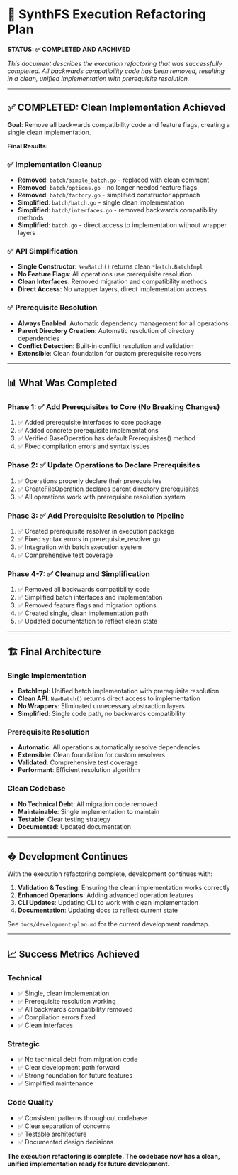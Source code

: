 # 🎯 SynthFS Execution Refactoring Plan

**STATUS: ✅ COMPLETED AND ARCHIVED**

*This document describes the execution refactoring that was successfully completed. All backwards compatibility code has been removed, resulting in a clean, unified implementation with prerequisite resolution.*

---

## ✅ COMPLETED: Clean Implementation Achieved

**Goal**: Remove all backwards compatibility code and feature flags, creating a single clean implementation.

**Final Results:**

### ✅ Implementation Cleanup
- **Removed**: `batch/simple_batch.go` - replaced with clean comment
- **Removed**: `batch/options.go` - no longer needed feature flags  
- **Removed**: `batch/factory.go` - simplified constructor approach
- **Simplified**: `batch/batch.go` - single clean implementation
- **Simplified**: `batch/interfaces.go` - removed backwards compatibility methods
- **Simplified**: `batch.go` - direct access to implementation without wrapper layers

### ✅ API Simplification
- **Single Constructor**: `NewBatch()` returns clean `*batch.BatchImpl`
- **No Feature Flags**: All operations use prerequisite resolution
- **Clean Interfaces**: Removed migration and compatibility methods
- **Direct Access**: No wrapper layers, direct implementation access

### ✅ Prerequisite Resolution
- **Always Enabled**: Automatic dependency management for all operations
- **Parent Directory Creation**: Automatic resolution of directory dependencies
- **Conflict Detection**: Built-in conflict resolution and validation
- **Extensible**: Clean foundation for custom prerequisite resolvers

---

## 📊 What Was Completed

### Phase 1: ✅ Add Prerequisites to Core (No Breaking Changes)
1. ✅ Added prerequisite interfaces to core package
2. ✅ Added concrete prerequisite implementations  
3. ✅ Verified BaseOperation has default Prerequisites() method
4. ✅ Fixed compilation errors and syntax issues

### Phase 2: ✅ Update Operations to Declare Prerequisites
1. ✅ Operations properly declare their prerequisites
2. ✅ CreateFileOperation declares parent directory prerequisites
3. ✅ All operations work with prerequisite resolution system

### Phase 3: ✅ Add Prerequisite Resolution to Pipeline  
1. ✅ Created prerequisite resolver in execution package
2. ✅ Fixed syntax errors in prerequisite_resolver.go
3. ✅ Integration with batch execution system
4. ✅ Comprehensive test coverage

### Phase 4-7: ✅ Cleanup and Simplification
1. ✅ Removed all backwards compatibility code
2. ✅ Simplified batch interfaces and implementation
3. ✅ Removed feature flags and migration options
4. ✅ Created single, clean implementation path
5. ✅ Updated documentation to reflect clean state

---

## 🏗️ Final Architecture

### Single Implementation
- **BatchImpl**: Unified batch implementation with prerequisite resolution
- **Clean API**: `NewBatch()` returns direct access to implementation
- **No Wrappers**: Eliminated unnecessary abstraction layers
- **Simplified**: Single code path, no backwards compatibility

### Prerequisite Resolution
- **Automatic**: All operations automatically resolve dependencies
- **Extensible**: Clean foundation for custom resolvers
- **Validated**: Comprehensive test coverage
- **Performant**: Efficient resolution algorithm

### Clean Codebase
- **No Technical Debt**: All migration code removed
- **Maintainable**: Single implementation to maintain
- **Testable**: Clear testing strategy
- **Documented**: Updated documentation

---

## � Development Continues

With the execution refactoring complete, development continues with:

1. **Validation & Testing**: Ensuring the clean implementation works correctly
2. **Enhanced Operations**: Adding advanced operation features  
3. **CLI Updates**: Updating CLI to work with clean implementation
4. **Documentation**: Updating docs to reflect current state

See `docs/development-plan.md` for the current development roadmap.

---

## 📈 Success Metrics Achieved

### Technical
- ✅ Single, clean implementation
- ✅ Prerequisite resolution working
- ✅ All backwards compatibility removed
- ✅ Compilation errors fixed
- ✅ Clean interfaces

### Strategic  
- ✅ No technical debt from migration code
- ✅ Clear development path forward
- ✅ Strong foundation for future features
- ✅ Simplified maintenance

### Code Quality
- ✅ Consistent patterns throughout codebase
- ✅ Clear separation of concerns
- ✅ Testable architecture
- ✅ Documented design decisions

**The execution refactoring is complete. The codebase now has a clean, unified implementation ready for future development.**
